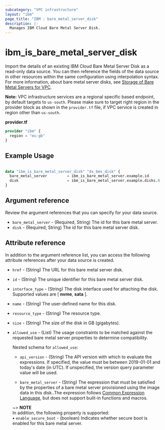 ```yaml
---
subcategory: "VPC infrastructure"
layout: "ibm"
page_title: "IBM : bare_metal_server_disk"
description: |-
  Manages IBM Cloud Bare Metal Server Disk.
---
```


# ibm\_is_bare_metal_server_disk

Import the details of an existing IBM Cloud Bare Metal Server Disk as a read-only data source. You can then reference the fields of the data source in other resources within the same configuration using interpolation syntax. For more information, about bare metal server disks, see [Storage of Bare Metal Servers for VPC](https://cloud.ibm.com/docs/vpc?topic=vpc-bare-metal-servers-storage).

**Note:** 
VPC infrastructure services are a regional specific based endpoint, by default targets to `us-south`. Please make sure to target right region in the provider block as shown in the `provider.tf` file, if VPC service is created in region other than `us-south`.

**provider.tf**

```terraform
provider "ibm" {
  region = "eu-gb"
}
```

## Example Usage

```terraform

data "ibm_is_bare_metal_server_disk" "ds_bms_disk" {
  bare_metal_server         = ibm_is_bare_metal_server.example.id
  disk                      = ibm_is_bare_metal_server.example.disks.0.id
}

```

## Argument reference
Review the argument references that you can specify for your data source. 

- `bare_metal_server` - (Required, String) The id for this bare metal server.
- `disk` - (Required, String) The id for this bare metal server disk.

## Attribute reference
In addition to the argument reference list, you can access the following attribute references after your data source is created. 

- `href` - (String) The URL for this bare metal server disk.
- `id` - (String) The unique identifier for this bare metal server disk.
- `interface_type` - (String) The disk interface used for attaching the disk. Supported values are [ **nvme**, **sata** ].
- `name` - (String) The user-defined name for this disk.
- `resource_type` - (String) The resource type.
- `size` - (String) The size of the disk in GB (gigabytes).
- `allowed_use` - (List) The usage constraints to be matched against the requested bare metal server properties to determine compatibility.
    
    Nested schema for `allowed_use`:
    - `api_version` - (String) The API version with which to evaluate the expressions. If specified, the value must be between 2019-01-01 and today's date (in UTC). If unspecified, the version query parameter value will be used.
	  
    - `bare_metal_server` - (String) The expression that must be satisfied by the properties of a bare metal server provisioned using the image data in this disk..The expression follows [Common Expression Language](https://github.com/google/cel-spec/blob/master/doc/langdef.md), but does not support built-in functions and macros. 
    
    ~> **NOTE** </br> In addition, the following property is supported: </br>
      **&#x2022;** `enable_secure_boot` - (boolean) Indicates whether secure boot is enabled for this bare metal server.


